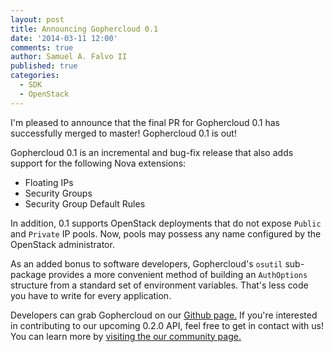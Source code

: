 ```yaml
---
layout: post
title: Announcing Gophercloud 0.1
date: '2014-03-11 12:00'
comments: true
author: Samuel A. Falvo II
published: true
categories:
  - SDK
  - OpenStack
---
```


I'm pleased to announce that the final PR for Gophercloud 0.1 has successfully merged to master!  Gophercloud 0.1 is out!

Gophercloud 0.1 is an incremental and bug-fix release that also adds support for the following Nova extensions:

* Floating IPs
* Security Groups
* Security Group Default Rules

<!-- more -->

In addition, 0.1 supports OpenStack deployments that do not expose `Public` and `Private` IP pools.  Now, pools may possess any name configured by the OpenStack administrator.

As an added bonus to software developers, Gophercloud's `osutil` sub-package provides a more convenient method of building an `AuthOptions` structure from a standard set of environment variables.  That's less code you have to write for every application.

Developers can grab Gophercloud on our [Github page.](https://github.com/rackspace/gophercloud)  If you're interested in contributing to our upcoming 0.2.0 API, feel free to get in contact with us!  You can learn more by [visiting the our community page.](http://gophercloud.io/community.html)

